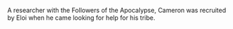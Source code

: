 A researcher with the Followers of the Apocalypse, Cameron was recruited by Eloi when he came looking for help for his tribe. 